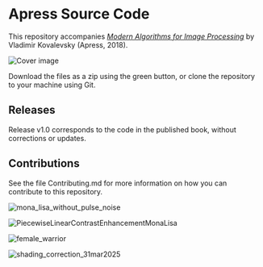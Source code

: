 # Apress Source Code

This repository accompanies [*Modern Algorithms for Image Processing*](https://www.apress.com/9781484242360) by Vladimir Kovalevsky (Apress, 2018).

[comment]: #cover
![Cover image](9781484242360.jpg)

Download the files as a zip using the green button, or clone the repository to your machine using Git.

## Releases

Release v1.0 corresponds to the code in the published book, without corrections or updates.

## Contributions

See the file Contributing.md for more information on how you can contribute to this repository.


![mona_lisa_without_pulse_noise](https://github.com/user-attachments/assets/b93b1c23-9895-4ecd-9c57-ecc5dac123ba)

![PiecewiseLinearContrastEnhancementMonaLisa](https://github.com/user-attachments/assets/e65e3aea-ef3a-4916-8d8d-1960f791be54)

![female_warrior](https://github.com/user-attachments/assets/d5693f97-9c8a-457e-adf6-358c518ce02b)

![shading_correction_31mar2025](https://github.com/user-attachments/assets/50289923-46d7-45aa-8b77-e32e79ce3ba8)

